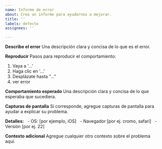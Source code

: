 ```yaml
---
name: Informe de error
about: Crea un informe para ayudarnos a mejorar.
title: ''
labels: defecto
assignees: ''

---
```


**Describe el error**
Una descripción clara y concisa de lo que es el error.

**Reproducir**
Pasos para reproducir el comportamiento:
1. Vaya a '...'
2. Haga clic en '...'
3. Desplázate hasta "..."
4. ver error

**Comportamiento esperado**
Una descripción clara y concisa de lo que esperaba que sucediera.

**Capturas de pantalla**
Si corresponde, agregue capturas de pantalla para ayudar a explicar su problema.

**Detalles:**
  - OS: [por ejemplo, iOS]
  - Navegador [por ej. cromo, safari]
  - Versión [por ej. 22]

**Contexto adicional**
Agregue cualquier otro contexto sobre el problema aquí.
